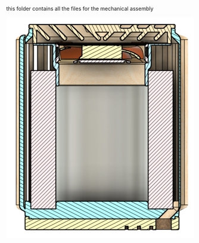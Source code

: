 this folder contains all the files for the mechanical assembly

<img src="./../images/section_analysis.png">
